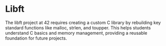 # Libft
The libft project at 42 requires creating a custom C library by rebuilding key standard functions like malloc, strlen, and toupper. This helps students understand C basics and memory management, providing a reusable foundation for future projects.

